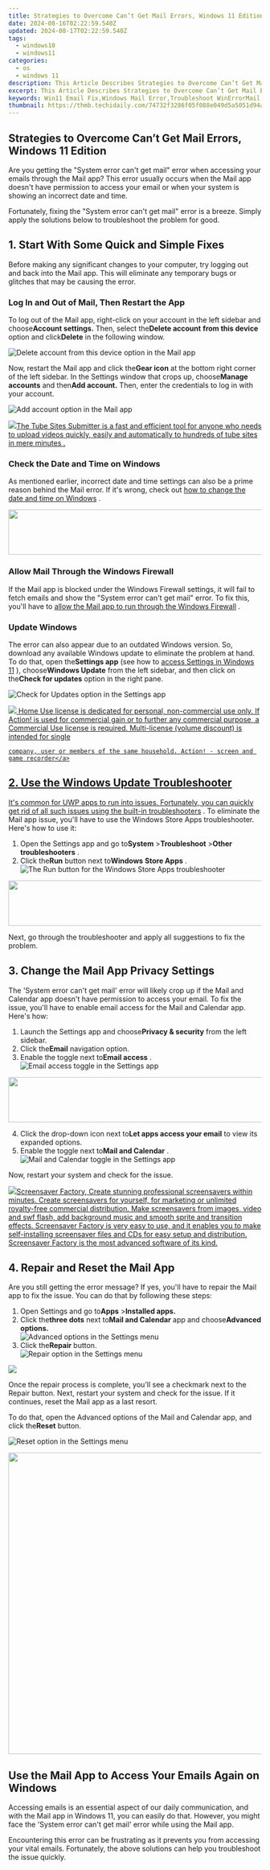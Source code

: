 ```yaml
---
title: Strategies to Overcome Can’t Get Mail Errors, Windows 11 Edition
date: 2024-08-16T02:22:59.540Z
updated: 2024-08-17T02:22:59.540Z
tags:
  - windows10
  - windows11
categories:
  - os
  - windows 11
description: This Article Describes Strategies to Overcome Can’t Get Mail Errors, Windows 11 Edition
excerpt: This Article Describes Strategies to Overcome Can’t Get Mail Errors, Windows 11 Edition
keywords: Win11 Email Fix,Windows Mail Error,Troubleshoot WinErrorMail,Overcome Mail Issue,Fix Can't Receive Mail,Win11 Mail Problems,Resolve EMail Failure
thumbnail: https://thmb.techidaily.com/74732f3286f05f088e049d5a5051d94a307e70b489a1cfb414ed825a2ed00d16.jpg
---
```


## Strategies to Overcome Can’t Get Mail Errors, Windows 11 Edition

 Are you getting the "System error can't get mail" error when accessing your emails through the Mail app? This error usually occurs when the Mail app doesn't have permission to access your email or when your system is showing an incorrect date and time.

 Fortunately, fixing the "System error can't get mail" error is a breeze. Simply apply the solutions below to troubleshoot the problem for good.

## 1\. Start With Some Quick and Simple Fixes

 Before making any significant changes to your computer, try logging out and back into the Mail app. This will eliminate any temporary bugs or glitches that may be causing the error.

### Log In and Out of Mail, Then Restart the App

 To log out of the Mail app, right-click on your account in the left sidebar and choose**Account settings.** Then, select the**Delete account** **from this device** option and click**Delete** in the following window.

![Delete account from this device option in the Mail app](https://static1.makeuseofimages.com/wordpress/wp-content/uploads/2023/04/delete-account-from-this-device-option.jpg)

 Now, restart the Mail app and click the**Gear icon** at the bottom right corner of the left sidebar. In the Settings window that crops up, choose**Manage accounts** and then**Add account.** Then, enter the credentials to log in with your account.

![Add account option in the Mail app](https://static1.makeuseofimages.com/wordpress/wp-content/uploads/2023/04/add-account.jpg)

<!-- affiliate ads begin -->
<a href="https://secure.2checkout.com/order/checkout.php?PRODS=4531356&QTY=1&AFFILIATE=108875&CART=1"><img src="https://secure.avangate.com/images/merchant/8fdd149fcaa7058caccc9c4ad5b0d89a/products/tss-box.JPG" border="0">The Tube Sites Submitter is a fast and efficient tool for anyone who needs to upload videos quickly, easily and automatically to hundreds of tube sites in mere minutes . </a>
<!-- affiliate ads end -->
### Check the Date and Time on Windows

 As mentioned earlier, incorrect date and time settings can also be a prime reason behind the Mail error. If it's wrong, check out [how to change the date and time on Windows](https://www.makeuseof.com/windows-11-change-date-time/) .

<!-- affiliate ads begin -->
<a href="https://newchic.sjv.io/c/5597632/1659704/14420" target="_top" id="1659704"><img src="//a.impactradius-go.com/display-ad/14420-1659704" border="0" alt="" width="728" height="90"/></a><img height="0" width="0" src="https://imp.pxf.io/i/5597632/1659704/14420" style="position:absolute;visibility:hidden;" border="0" />
<!-- affiliate ads end -->
### Allow Mail Through the Windows Firewall

 If the Mail app is blocked under the Windows Firewall settings, it will fail to fetch emails and show the "System error can't get mail" error. To fix this, you'll have to [allow the Mail app to run through the Windows Firewall](https://www.makeuseof.com/how-to-allow-apps-windows-firewall/) .

### Update Windows

 The error can also appear due to an outdated Windows version. So, download any available Windows update to eliminate the problem at hand. To do that, open the**Settings app** (see how to [access Settings in Windows 11](https://www.makeuseof.com/windows-ways-to-open-system-settings/) ), choose**Windows Update** from the left sidebar, and then click on the**Check for updates** option in the right pane.

![Check for Updates option in the Settings app](https://static1.makeuseofimages.com/wordpress/wp-content/uploads/2023/03/check-for-updates-option.jpg)

<!-- affiliate ads begin -->
<a href="https://checkout.mirillis.com/order/checkout.php?PRODS=4704640&QTY=1&AFFILIATE=108875&CART=1"> <img src="https://secure.avangate.com/images/merchant/547a5a56d43f6d40f9a6a2f76501d013/products/1_mirillis_action_boxshot_store_1x.jpg" border="0">
	Home Use license is dedicated for personal, non-commercial use only. 
	If Action! is used for commercial gain or to further any commercial purpose, 
	a Commercial Use license is required. Multi-license (volume discount) is intended for single 
 
	company, user or members of the same household. Action! - screen and game recorder</a>
<!-- affiliate ads end -->
## 2\. Use the Windows Update Troubleshooter

 It's common for UWP apps to run into issues. Fortunately, you can quickly get rid of all such issues using the [built-in troubleshooters](https://www.makeuseof.com/windows-11-troubleshooters/) . To eliminate the Mail app issue, you'll have to use the Windows Store Apps troubleshooter. Here's how to use it:

1. Open the Settings app and go to**System** \>**Troubleshoot** \>**Other troubleshooters** .
2. Click the**Run** button next to**Windows** **Store Apps** .  
![The Run button for the Windows Store Apps troubleshooter](https://static1.makeuseofimages.com/wordpress/wp-content/uploads/2023/04/the-run-button.jpg)
<!-- affiliate ads begin -->
<a href="https://zonlipartnershipprogram.pxf.io/c/5597632/1596691/17882" target="_top" id="1596691"><img src="//a.impactradius-go.com/display-ad/17882-1596691" border="0" alt="" width="728" height="90"/></a><img height="0" width="0" src="https://imp.pxf.io/i/5597632/1596691/17882" style="position:absolute;visibility:hidden;" border="0" />
<!-- affiliate ads end -->

 Next, go through the troubleshooter and apply all suggestions to fix the problem.

## 3\. Change the Mail App Privacy Settings

 The 'System error can't get mail' error will likely crop up if the Mail and Calendar app doesn't have permission to access your email. To fix the issue, you'll have to enable email access for the Mail and Calendar app. Here's how:

1. Launch the Settings app and choose**Privacy & security** from the left sidebar.
2. Click the**Email** navigation option.
3. Enable the toggle next to**Email access** .  
![Email access toggle in the Settings app](https://static1.makeuseofimages.com/wordpress/wp-content/uploads/2023/04/email-access.jpg)
<!-- affiliate ads begin -->
<a href="https://natural-cycles.sjv.io/c/5597632/2072200/17885" target="_top" id="2072200"><img src="//a.impactradius-go.com/display-ad/17885-2072200" border="0" alt="" width="728" height="90"/></a><img height="0" width="0" src="https://imp.pxf.io/i/5597632/2072200/17885" style="position:absolute;visibility:hidden;" border="0" />
<!-- affiliate ads end -->
4. Click the drop-down icon next to**Let apps access your email** to view its expanded options.
5. Enable the toggle next to**Mail and Calendar** .  
![Mail and Calendar toggle in the Settings app](https://static1.makeuseofimages.com/wordpress/wp-content/uploads/2023/04/mail-and-calendar-toggle.jpg)

Now, restart your system and check for the issue.

<!-- affiliate ads begin -->
<a href="https://secure.2checkout.com/order/checkout.php?PRODS=194977&QTY=1&AFFILIATE=108875&CART=1"><img src="https://www.blumentals.net/scrfactory/images/screensaver-software.png" border="0">Screensaver Factory, Create stunning professional screensavers within minutes. Create screensavers for yourself, for marketing or unlimited royalty-free commercial distribution. Make screensavers from images, video and swf flash, add background music and smooth sprite and transition effects. Screensaver Factory is very easy to use, and it enables you to make self-installing screensaver files and CDs for easy setup and distribution. Screensaver Factory is the most advanced software of its kind.</a>
<!-- affiliate ads end -->
## 4\. Repair and Reset the Mail App

 Are you still getting the error message? If yes, you'll have to repair the Mail app to fix the issue. You can do that by following these steps:

1. Open Settings and go to**Apps** \>**Installed apps.**
2. Click the**three dots** next to**Mail and Calendar** app and choose**Advanced options.**  
![Advanced options in the Settings menu](https://static1.makeuseofimages.com/wordpress/wp-content/uploads/2023/04/advanced-options.jpg)
3. Click the**Repair** button.  
![Repair option in the Settings menu](https://static1.makeuseofimages.com/wordpress/wp-content/uploads/2023/04/repair-option.jpg)
<!-- affiliate ads begin -->
<a href="https://store.movavi.com/affiliate.php?ACCOUNT=MOVAVI&AFFILIATE=108875&PATH=https%3A%2F%2Fwww.movavi.com%3FAFFILIATE%3D108875%26RESOURCE%3DMovavi%2BVideo%2BEditor%2Bbox"><img src="https://mcusercontent.com/0885a03ded3d480dca9287f12/images/6d3207fd-9f15-4c21-f0ad-59c68e6a7e2a.png" border="0"></a>
<!-- affiliate ads end -->

 Once the repair process is complete, you'll see a checkmark next to the Repair button. Next, restart your system and check for the issue. If it continues, reset the Mail app as a last resort.

 To do that, open the Advanced options of the Mail and Calendar app, and click the**Reset** button.

![Reset option in the Settings menu](https://static1.makeuseofimages.com/wordpress/wp-content/uploads/2023/04/reset-option-1.jpg)
<!-- affiliate ads begin -->
<a href="https://turtlebeacheu.sjv.io/c/5597632/1996818/23722" target="_top" id="1996818"><img src="//a.impactradius-go.com/display-ad/23722-1996818" border="0" alt="" width="600" height="600"/></a><img height="0" width="0" src="https://imp.pxf.io/i/5597632/1996818/23722" style="position:absolute;visibility:hidden;" border="0" />
<!-- affiliate ads end -->

## Use the Mail App to Access Your Emails Again on Windows

 Accessing emails is an essential aspect of our daily communication, and with the Mail app in Windows 11, you can easily do that. However, you might face the 'System error can't get mail' error while using the Mail app.

 Encountering this error can be frustrating as it prevents you from accessing your vital emails. Fortunately, the above solutions can help you troubleshoot the issue quickly.


<ins class="adsbygoogle"
     style="display:block"
     data-ad-format="autorelaxed"
     data-ad-client="ca-pub-7571918770474297"
     data-ad-slot="1223367746"></ins>



<ins class="adsbygoogle"
     style="display:block"
     data-ad-client="ca-pub-7571918770474297"
     data-ad-slot="8358498916"
     data-ad-format="auto"
     data-full-width-responsive="true"></ins>






